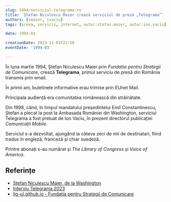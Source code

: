 ```yaml
---
slug: 1994/serviciul-telegrama-ro
title: 'Ștefan Niculescu Maier crează serviciul de presă „Telegrama”'
authors: [smaier, ivaciu]
tags: [presa, servicii, internet, autor:stefan.maier, autor:ion.vaciu]

date: 1994-03

creationDate: 2023-11-03T22:20
eventDate: '1994-03'

---
```


În luna martie 1994, Ștefan Niculescu Maier prin _Fundatia pentru Strategii de Comunicare_, crează **Telegrama**, primul
serviciu de presă din România transmis prin email.

<!-- truncate -->

În primii ani, buletinele informative erau trimise prin EUnet Mail.

Principala audiență era comunitatea românească din străinătate.

Din 1998, când, în timpul mandatului președintelui Emil Constantinescu,
Ștefan a plecat la post la Ambasada României din Washington,
serviciul Telegrama
a fost preluat de Ion Vaciu, în prezent directorul publicației
_Comunicații Mobile_.

Serviciul s-a dezvoltat, ajungând la câteva zeci de mii de destinatari,
fiind tradus în engleză, franceză și chiar suedeză.

Printre abonați s-au numărat și _The Library of Congress_ și
_Voice of America_.

## Referințe

- [Ștefan Niculescu Maier, de la Washington](https://ziaristii.com/exclusiv-stefan-niculescu-maier-de-la-washington-despre-moartea-colegului-sau-de-complot-anti-ceausist-mihai-creanga/)
- [Interviu Telegrama 2023](https://www.youtube.com/watch?v=M5sL2wEWtbM)
- [ilg-ul.github.io - Fundatia pentru Strategii de Comunicare](http://ilg-ul.github.io/historic-webs/eunet/info/abonati/fsc.htm)
